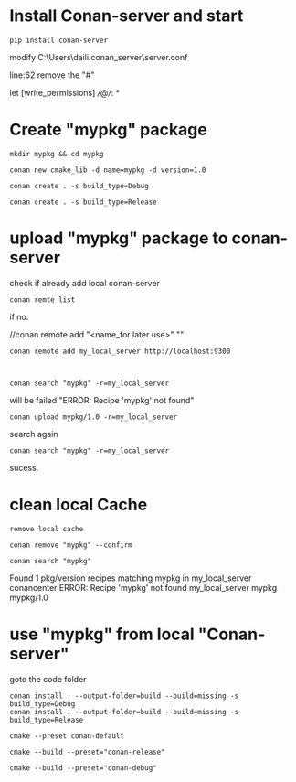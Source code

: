 
# Install Conan-server  and start

    pip install conan-server


modify C:\Users\daili\.conan_server\server.conf

line:62  remove the "#"  

let 
[write_permissions]
*/*@*/*: *

# Create "mypkg" package

    mkdir mypkg && cd mypkg

    conan new cmake_lib -d name=mypkg -d version=1.0

    conan create . -s build_type=Debug

    conan create . -s build_type=Release



# upload "mypkg" package to conan-server

check if already add local conan-server


    conan remte list


if no:

//conan remote add "<name_for later use>" "<remote conan Server URL>"

    conan remote add my_local_server http://localhost:9300



    conan search "mypkg" -r=my_local_server

will be failed "ERROR: Recipe 'mypkg' not found"

    conan upload mypkg/1.0 -r=my_local_server

search again

    conan search "mypkg" -r=my_local_server

sucess.


# clean local Cache

    remove local cache

    conan remove "mypkg" --confirm

    conan search "mypkg"

Found 1 pkg/version recipes matching mypkg in my_local_server
conancenter
  ERROR: Recipe 'mypkg' not found
my_local_server
  mypkg
    mypkg/1.0
	
	

# use "mypkg" from local "Conan-server"	

goto the code folder

    conan install . --output-folder=build --build=missing -s build_type=Debug
    conan install . --output-folder=build --build=missing -s build_type=Release

    cmake --preset conan-default

    cmake --build --preset="conan-release"
    
    cmake --build --preset="conan-debug"


